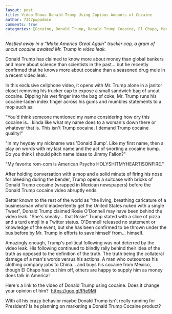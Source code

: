 ```yaml
---
layout: post
title: Video Shows Donald Trump Using Copious Amounts of Cocaine
author: 7347pwpadmin
comments: true
categories: [Cocaine, Donald Trump, Donald Trump Cocaine, El Chapo, Mexico, Politics, President Trump, Scarface, Trump, USA]
---
```

<em>Nestled away in a "Make America Great Again" trucker cap, a gram of uncut cocaine awaited Mr. Trump in video leak.</em>

Donald Trump has claimed to know more about money than global bankers and more about science than scientists in the past... but he recently confirmed that he knows more about cocaine than a seasoned drug mule in a recent video leak.

In this exclusive cellphone video, it opens with Mr. Trump alone in a janitor closet removing his trucker cap to expose a small sandwich bag of uncut cocaine. Dipping his wet finger into the bag of coke, Mr. Trump runs his cocaine-laden index finger across his gums and mumbles statements to a mop such as:

"You'd think someone mentioned my name considering how dry this cocaine is... kinda like what my name does to a woman's down there or whatever that is. This isn't Trump cocaine. I demand Trump cocaine quality!"

"In my heyday my nickname was 'Donald Bump'. Like my first name, then a play on words with my last name and the act of snorting a cocaine bump. Do you think I should pitch name ideas to Jimmy Fallon?"

"My favorite rom-com is American Psycho HOLYSHITMYHEARTISONFIRE."

After holding conversation with a mop and a solid minute of firing his nose for bleeding during the bender, Trump opens a suitcase with bricks of Donald Trump cocaine (wrapped in Mexican newspapers) before the Donald Trump cocaine video abruptly ends.

Better known to the rest of the world as "the living, breathing caricature of a businessman who'd inadvertently get the United States nuked with a single Tweet", Donald Trump claimed Rosie O'Donnell may have been behind the video leak. "She's sneaky... that Rosie" Trump stated with a slice of pizza and a turd emoji in a Twitter status. O'Donnell released no statement or knowledge of the event, but she has been confirmed to be thrown under the bus before by Mr. Trump in efforts to save himself from... himself.

Amazingly enough, Trump's political following was not deterred by the video leak. His following continued to blindly rally behind their idea of the truth as opposed to the definition of the truth. The truth being the collateral damage of a man's words versus his actions. A man who outsources his clothing company jobs to China... and buys his cocaine from Mexico, though El Chapo has cut him off, others are happy to supply him as money does talk in America!

Here's a link to the video of Donald Trump using cocaine. Does it change your opinion of him?  <a href="https://goo.gl/Pte9Mt" target="_blank">https://goo.gl/Pte9Mt</a>

With all his crazy behavior maybe Donald Trump isn't really running for President? Is he planning on marketing a Donald Trump Cocaine product?
